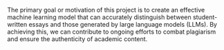The primary goal or motivation of this project is to create an effective machine learning model that can accurately distinguish between student-written essays and those generated by large language models (LLMs). By achieving this, we can contribute to ongoing efforts to combat plagiarism and ensure the authenticity of academic content.
